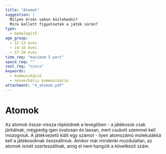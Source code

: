 ```yaml
---
title: "Atomok"
suggestion: | 
  Milyen érzés vakon közlekedni?
  Mire kellett figyelnetek a játék során?
type:
  - bemelegítő
age_group:
  - 12-13 éves
  - 14-16 éves
  - 17-20 éves
time_req: "maximum 5 perc"
space_req: ""
tool_req: "nincs"
keywords: 
  - kommunikáció
  - nonverbális kommunikáció
attachment: "4_atomok.pdf"
---
```


# Atomok

 Az atomok össze-vissza röpködnek a levegőben - a játékosok csak járkálnak, mégpedig igen óvatosan és lassan, mert csukott szemmel kell mozogniuk. A játékvezető kiált egy számot - ilyen atomszámú molekulákká kell a játékosoknak összeállniuk. Amikor már mindenki mozdulatlan, az atomok ismét szerteszállnak, amíg el nem hangzik a következő szám.  
  
